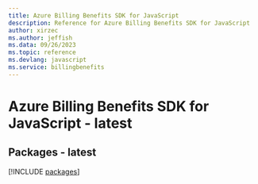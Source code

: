 ```yaml
---
title: Azure Billing Benefits SDK for JavaScript
description: Reference for Azure Billing Benefits SDK for JavaScript
author: xirzec
ms.author: jeffish
ms.data: 09/26/2023
ms.topic: reference
ms.devlang: javascript
ms.service: billingbenefits
---
```

# Azure Billing Benefits SDK for JavaScript - latest
## Packages - latest
[!INCLUDE [packages](billing-benefits-index.md)]